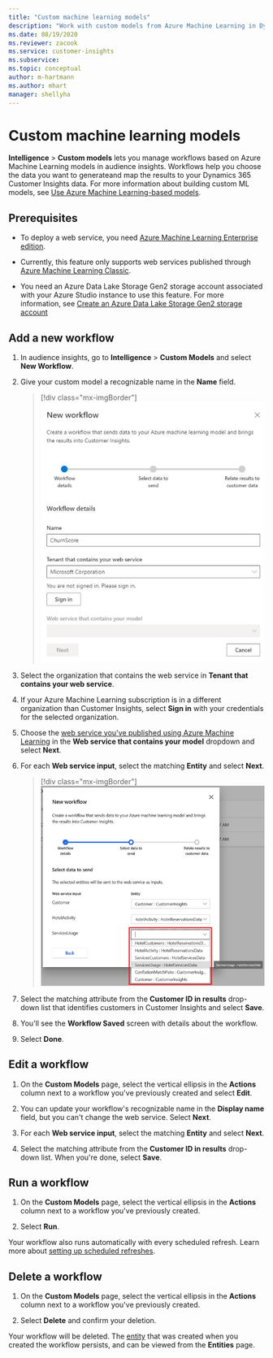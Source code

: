 ```yaml
---
title: "Custom machine learning models"
description: "Work with custom models from Azure Machine Learning in Dynamics 365 Customer Insights."
ms.date: 08/19/2020
ms.reviewer: zacook
ms.service: customer-insights
ms.subservice:
ms.topic: conceptual
author: m-hartmann
ms.author: mhart
manager: shellyha
---
```


# Custom machine learning models

**Intelligence** > **Custom models** lets you manage workflows based on Azure Machine Learning models in audience insights. Workflows help you choose the data you want to generateand map the results to your Dynamics 365 Customer Insights data. For more information about building custom ML models, see [Use Azure Machine Learning-based models](azure-machine-learning-experiments.md).

## Prerequisites

- To deploy a web service, you need [Azure Machine Learning Enterprise edition](https://azure.microsoft.com/pricing/details/machine-learning/).

- Currently, this feature only supports web services published through [Azure Machine Learning Classic](https://studio.azureml.net).

- You need an Azure Data Lake Storage Gen2 storage account associated with your Azure Studio instance to use this feature. For more information, see [Create an Azure Data Lake Storage Gen2 storage account](https://docs.microsoft.com/azure/storage/blobs/data-lake-storage-quickstart-create-account)

## Add a new workflow

1. In audience insights, go to **Intelligence** > **Custom Models** and select **New Workflow**.

1. Give your custom model a recognizable name in the **Name** field.

   > [!div class="mx-imgBorder"]
   > ![Screenshot of the New workflow pane](media/new-workflow.png "Screenshot of the New workflow pane")

1. Select the organization that contains the web service in **Tenant that contains your web service**.

1. If your Azure Machine Learning subscription is in a different organization than Customer Insights, select **Sign in** with your credentials for the selected organization.

1. Choose the [web service you've published using Azure Machine Learning](https://docs.microsoft.com/azure/machine-learning/studio/deploy-a-machine-learning-web-service#deploy-it-as-a-new-web-service) in the **Web service that contains your model** dropdown and select **Next**.

1. For each **Web service input**, select the matching **Entity** and select **Next**.

   > [!div class="mx-imgBorder"]
   > ![Configure a workflow](media/intelligence-screen2.png "Configure a workflow")

1. Select the matching attribute from the **Customer ID in results** drop-down list that identifies customers in Customer Insights and select **Save**.

1. You'll see the **Workflow Saved** screen with details about the workflow.

1. Select **Done**.

## Edit a workflow

1. On the **Custom Models** page, select the vertical ellipsis in the **Actions** column next to a workflow you've previously created and select **Edit**.

2. You can update your workflow's recognizable name in the **Display name** field, but you can't change the web service. Select **Next**.

3. For each **Web service input**, select the matching **Entity** and select **Next**.

4. Select the matching attribute from the **Customer ID in results** drop-down list.  When you're done, select **Save**.

## Run a workflow

1. On the **Custom Models** page, select the vertical ellipsis in the **Actions** column next to a workflow you've previously created.

2. Select **Run**.

Your workflow also runs automatically with every scheduled refresh. Learn more about [setting up scheduled refreshes](system.md#schedule-tab).

## Delete a workflow

1. On the **Custom Models** page, select the vertical ellipsis in the **Actions** column next to a workflow you've previously created.

2. Select **Delete** and confirm your deletion.

Your workflow will be deleted. The [entity](entities.md) that was created when you created the workflow persists, and can be viewed from the **Entities** page.
